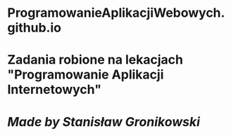 # ProgramowanieAplikacjiWebowych.github.io
# Zadania robione na lekacjach "Programowanie Aplikacji Internetowych"
# *Made by Stanisław Gronikowski*
